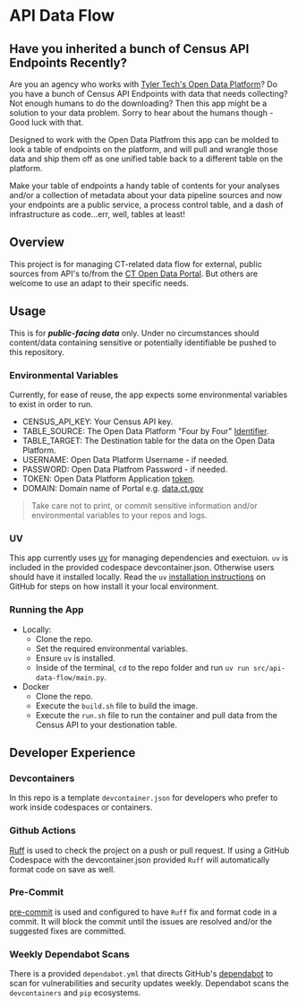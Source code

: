 # API Data Flow

## Have you inherited a bunch of Census API Endpoints Recently?

Are you an agency who works with [Tyler Tech's Open Data Platform](https://www.tylertech.com/products/data-insights/open-data-platform)? 
Do you have a bunch of Census API Endpoints with data that needs collecting?
Not enough humans to do the downloading? Then this app might be a solution
to your data problem. Sorry to hear about the humans though - Good luck
with that.

Designed to work with the Open Data Platfrom this app can be molded
to look a table of endpoints on the platform, and will pull and wrangle
those data and ship them off as one unified table back to a different
table on the platform. 

Make your table of endpoints a handy table of contents for your analyses
and/or a collection of metadata about your data pipeline sources and now
your endpoints are a public service, a process control table, and a dash of 
infrastructure as code...err, well, tables at least!


## Overview

This project is for managing CT-related data flow for external, public
sources from API's to/from the [CT Open Data Portal](https://data.ct.gov/).
But others are welcome to use an adapt to their specific needs.

## Usage

This is for ***public-facing data*** only. Under no circumstances should
content/data containing sensitive or potentially identifiable be pushed
to this repository. 


### Environmental Variables

Currently, for ease of reuse, the app expects some environmental variables
to exist in order to run.

- CENSUS_API_KEY: Your Census API key.
- TABLE_SOURCE: The Open Data Platform "Four by Four" [Identifier](https://dev.socrata.com/docs/endpoints).
- TABLE_TARGET: The Destination table for the data on the Open Data Platform.
- USERNAME: Open Data Platform Username - if needed.
- PASSWORD: Open Data Platfrom Password - if needed.
- TOKEN: Open Data Platform Application [token](https://dev.socrata.com/docs/app-tokens.html).
- DOMAIN: Domain name of Portal e.g. [data.ct.gov](https://data.ct.gov)

> Take care not to print, or commit sensitive information and/or 
> environmental variables to your repos and logs.

### UV

This app currently uses [uv](https://github.com/astral-sh/uv) for managing dependencies
and exectuion. `uv` is included in the provided codespace devcontainer.json. Otherwise
users should have it installed locally. Read the `uv` [installation instructions](https://github.com/astral-sh/ruff?tab=readme-ov-file#installation)
on GitHub for steps on how install it your local environment.

### Running the App

- Locally: 
    - Clone the repo.
    - Set the required environmental variables.
    - Ensure `uv` is installed. 
    - Inside of the terminal, `cd` to the repo folder and run `uv run src/api-data-flow/main.py`.
- Docker
    - Clone the repo.
    - Execute the `build.sh` file to build the image.
    - Execute the `run.sh` file to run the container and pull data from the Census API to your destionation table.

## Developer Experience

### Devcontainers

In this repo is a template `devcontainer.json` for developers who prefer to work inside
codespaces or containers.

### Github Actions

[Ruff](https://github.com/astral-sh/ruff) is used to check the project on a push or pull request.
If using a GitHub Codespace with the devcontainer.json provided `Ruff` will automatically
format code on save as well.

### Pre-Commit

[pre-commit](https://pre-commit.com/) is used and configured to have `Ruff`
fix and format code in a commit. It will block the commit until the issues
are resolved and/or the suggested fixes are committed.

### Weekly Dependabot Scans

There is a provided `dependabot.yml` that directs GitHub's [dependabot](https://docs.github.com/en/code-security/getting-started/dependabot-quickstart-guide#about-dependabot)
to scan for vulnerabilities and security updates weekly.  Dependabot scans
the `devcontainers` and `pip` ecosystems.
